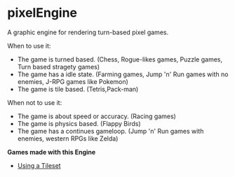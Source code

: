 # pixelEngine
A graphic engine for rendering turn-based pixel games.

When to use it:

  * The game is turned based. (Chess, Rogue-likes games, Puzzle games, Turn based stragety games)
  * The game has a idle state. (Farming games, Jump 'n' Run games with no enemies, J-RPG games like Pokemon)
  * The game is tile based. (Tetris,Pack-man)

When not to use it:

  * The game is about speed or accuracy. (Racing games)
  * The game is physics based. (Flappy Birds)
  * The game has a continues gameloop. (Jump 'n' Run games with enemies, western RPGs like Zelda)

**Games made with this Engine**

  * [Using a Tileset](https://orasund.github.io/pixelEngine/)
